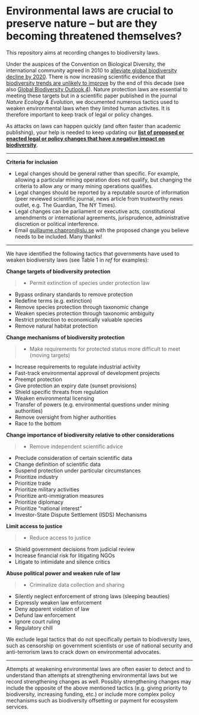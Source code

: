 # Environmental laws are crucial to preserve nature – but are they becoming threatened themselves?

This repository aims at recording changes to biodiversity laws. 

Under the auspices of the Convention on Biological Diversity, the international community agreed in 2010 to [alleviate global biodiversity decline by 2020](https://www.theguardian.com/environment/2010/oct/29/biodiversity-talks-ministers-nagoya-strategy). There is now increasing scientific evidence that [biodiversity trends are unlikely to improve](http://science.sciencemag.org/content/346/6206/241.long) by the end of this decade (see also [Global Biodiversity Outlook 4](https://www.theguardian.com/environment/2014/oct/06/un-biodiversity-report-failure-meet-conservation-targets)). Nature protection laws are essential to meeting these targets but in a scientific paper published in the journal *Nature Ecology & Evolution*, we documented numerous tactics used to weaken environmental laws when they limited human activites. It is therefore important to keep track of legal or policy changes.

As attacks on laws can happen quickly (and often faster than academic publishing), your help is needed to keep updating our [**list of proposed or enacted legal or policy changes that have a negative impact on biodiversity**](https://github.com/gchapron/LegalBoundaries/blob/master/LegalWeakening.md).

---
**Criteria for inclusion**

- Legal changes should be general rather than specific. For example, allowing a particular mining operation does not qualify, but changing the criteria to allow any or many mining operations qualifies.
- Legal changes should be reported by a reputable source of information (peer reviewed scientific journal, news article from trustworthy news outlet, e.g. The Guardian, The NY Times).
- Legal changes can be parliament or executive acts, constitutional amendments or international agreements, jurisprudence, administrative discretion or political interference.
- Email <guillaume.chapron@slu.se> with the proposed change you believe needs to be included. Many thanks!

---
We have identified the following tactics that governments have used to weaken biodiversity laws (see Table 1 in *ref* for examples):

**Change targets of biodiversity protection**
> - Permit extinction of species under protection law- Bypass ordinary standards to remove protection- Redefine terms (e.g. extinction)- Remove species protection through taxonomic change- Weaken species protection through taxonomic ambiguity- Restrict protection to economically valuable species - Remove natural habitat protection
**Change mechanisms of biodiversity protection**
> - Make requirements for protected status more difficult to meet (moving targets)- Increase requirements to regulate industrial activity- Fast-track environmental approval of development projects- Preempt protection- Give protection an expiry date (sunset provisions)- Shield specific threats from regulation- Weaken environmental licensing- Transfer of powers (e.g. environmental questions under mining authorities)- Remove oversight from higher authorities- Race to the bottom**Change importance of biodiversity relative to other considerations**
> - Remove independent scientific advice- Preclude consideration of certain scientific data- Change definition of scientific data- Suspend protection under particular circumstances- Prioritize industry- Prioritize trade- Prioritize military activities- Prioritize anti-immigration measures- Prioritize diplomacy- Prioritize “national interest”- Investor-State Dispute Settlement (ISDS) Mechanisms**Limit access to justice**
> - Reduce access to justice - Shield government decisions from judicial review- Increase financial risk for litigating NGOs- Litigate to intimidate and silence critics**Abuse political power and weaken rule of law**
> - Criminalize data collection and sharing- Silently neglect enforcement of strong laws (sleeping beauties)- Expressly weaken law enforcement- Deny apparent violation of law- Defund law enforcement- Ignore court ruling - Regulatory chill

We exclude legal tactics that do not specifically pertain to biodiversity laws, such as censorship on government scientists or use of national security and anti-terrorism laws to crack down on environmental advocates.

---
Attempts at weakening environmental laws are often easier to detect and to understand than attempts at strengthening environmental laws but we record strengthening changes as well. Possibly strengthening changes may include the opposite of the above mentioned tactics (e.g. giving priority to biodiversity, increasing funding, etc.) or include more complex policy mechanisms such as biodiversity offsetting or payment for ecosystem services.